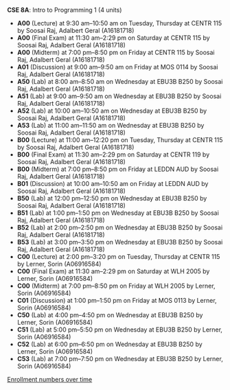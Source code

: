 **CSE 8A**: Intro to Programming 1 (4 units)

- **A00** (Lecture) at 9:30 am–10:50 am on Tuesday, Thursday at CENTR 115 by Soosai Raj, Adalbert Geral (A16181718)
- **A00** (Final Exam) at 11:30 am–2:29 pm on Saturday at CENTR 115 by Soosai Raj, Adalbert Geral (A16181718)
- **A00** (Midterm) at 7:00 pm–8:50 pm on Friday at CENTR 115 by Soosai Raj, Adalbert Geral (A16181718)
- **A01** (Discussion) at 9:00 am–9:50 am on Friday at MOS 0114 by Soosai Raj, Adalbert Geral (A16181718)
- **A50** (Lab) at 8:00 am–8:50 am on Wednesday at EBU3B B250 by Soosai Raj, Adalbert Geral (A16181718)
- **A51** (Lab) at 9:00 am–9:50 am on Wednesday at EBU3B B250 by Soosai Raj, Adalbert Geral (A16181718)
- **A52** (Lab) at 10:00 am–10:50 am on Wednesday at EBU3B B250 by Soosai Raj, Adalbert Geral (A16181718)
- **A53** (Lab) at 11:00 am–11:50 am on Wednesday at EBU3B B250 by Soosai Raj, Adalbert Geral (A16181718)
- **B00** (Lecture) at 11:00 am–12:20 pm on Tuesday, Thursday at CENTR 115 by Soosai Raj, Adalbert Geral (A16181718)
- **B00** (Final Exam) at 11:30 am–2:29 pm on Saturday at CENTR 119 by Soosai Raj, Adalbert Geral (A16181718)
- **B00** (Midterm) at 7:00 pm–8:50 pm on Friday at LEDDN AUD by Soosai Raj, Adalbert Geral (A16181718)
- **B01** (Discussion) at 10:00 am–10:50 am on Friday at LEDDN AUD by Soosai Raj, Adalbert Geral (A16181718)
- **B50** (Lab) at 12:00 pm–12:50 pm on Wednesday at EBU3B B250 by Soosai Raj, Adalbert Geral (A16181718)
- **B51** (Lab) at 1:00 pm–1:50 pm on Wednesday at EBU3B B250 by Soosai Raj, Adalbert Geral (A16181718)
- **B52** (Lab) at 2:00 pm–2:50 pm on Wednesday at EBU3B B250 by Soosai Raj, Adalbert Geral (A16181718)
- **B53** (Lab) at 3:00 pm–3:50 pm on Wednesday at EBU3B B250 by Soosai Raj, Adalbert Geral (A16181718)
- **C00** (Lecture) at 2:00 pm–3:20 pm on Tuesday, Thursday at CENTR 115 by Lerner, Sorin (A06916584)
- **C00** (Final Exam) at 11:30 am–2:29 pm on Saturday at WLH 2005 by Lerner, Sorin (A06916584)
- **C00** (Midterm) at 7:00 pm–8:50 pm on Friday at WLH 2005 by Lerner, Sorin (A06916584)
- **C01** (Discussion) at 1:00 pm–1:50 pm on Friday at MOS 0113 by Lerner, Sorin (A06916584)
- **C50** (Lab) at 4:00 pm–4:50 pm on Wednesday at EBU3B B250 by Lerner, Sorin (A06916584)
- **C51** (Lab) at 5:00 pm–5:50 pm on Wednesday at EBU3B B250 by Lerner, Sorin (A06916584)
- **C52** (Lab) at 6:00 pm–6:50 pm on Wednesday at EBU3B B250 by Lerner, Sorin (A06916584)
- **C53** (Lab) at 7:00 pm–7:50 pm on Wednesday at EBU3B B250 by Lerner, Sorin (A06916584)

[Enrollment numbers over time](./CSE8A.tsv)

